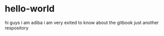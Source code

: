 # hello-world

hi guys
i am adiba i am very  exited to know about the gitbook
just another respository
